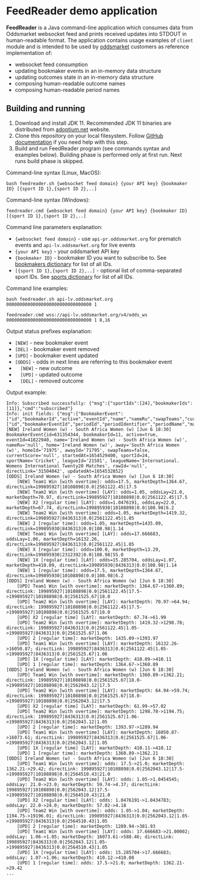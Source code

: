 # FeedReader demo application

**FeedReader** is a Java command-line application which consumes data from Oddsmarket websocket feed and 
prints received updates into STDOUT in human-readable format.
The application contains usage examples of `client` module and is intended to be used by [oddsmarket](https://oddsmarket.org/) customers as 
reference implementation of:
* websocket feed consumption
* updating bookmaker events in an in-memory data structure
* updating outcomes state in an in-memory data structure
* composing human-readable outcome names
* composing human-readable period names


## Building and running

1. Download and install JDK 11. Recommended JDK 11 binaries are distributed from [adoptium.net](https://adoptium.net/temurin/releases/?version=11) website.
2. Clone this repository on your local filesystem. Follow [GitHub documentation](https://docs.github.com/en/repositories/creating-and-managing-repositories/cloning-a-repository) if you need help with this step.
3. Build and run FeedReader program (see commands syntax and examples below). Building phase is performed only at first run. Next runs build phase is skipped.

Command-line syntax (Linux, MacOS):
```
bash feedreader.sh {websocket feed domain} {your API key} {bookmaker ID} [{sport ID 1},{sport ID 2},..] 
```

Command-line syntax (Windows):
```
feedreader.cmd {websocket feed domain} {your API key} {bookmaker ID} [{sport ID 1},{sport ID 2},..] 
```

Command line parameters explanation:
* `{websocket feed domain}` - use `api-pr.oddsmarket.org` for prematch events and `api-lv.oddsmarket.org` for live events
* `{your API key}` - your oddsmarket API key 
* `{bookmaker ID}` - bookmaker ID you want to subscribe to. See [bookmakers dictionary](https://github.com/AspiraLimited/oddsmarket_client/wiki/Get-Bookmakers) for list of all IDs. 
* `[{sport ID 1},{sport ID 2},..]` - optional list of comma-separated sport IDs. See [sports dictionary](https://github.com/AspiraLimited/oddsmarket_client/wiki/Get-Sports) for list of all IDs.


Command line examples:
```
bash feedreader.sh api-lv.oddsmarket.org 00000000000000000000000000000000 1
```

```
feedreader.cmd wss://api-lv.oddsmarket.org/v4/odds_ws 00000000000000000000000000000000 1 8,16
```

Output status prefixes explanation:
* `[NEW]` - new bookmaker event
* `[DEL]` - bookmaker event removed
* `[UPD]` - bookmaker event updated
* `[ODDS]` - odds in next lines are referring to this bookmaker event 
* `  [NEW]` - new outcome 
* `  [UPD]` - updated outcome 
* `  [DEL]` - removed outcome 


Output example:
```
Info: Subscribed successfully: {"msg":{"sportIds":[24],"bookmakerIds":[11]},"cmd":"subscribed"}
Info: init fields: {"msg":{"BookmakerEvent":["id","bookmakerId","active","eventId","name","nameRu","swapTeams","currentScore","startedAt","sportId","sportName","leagueName","rawId","directLink","updatedAt","homeId","awayId","home","away","leagueId"],"Outcomes":["id","bookmakerEventId","periodId","periodIdentifier","periodName","marketAndBetTypeId","marketAndBetTypeParameterValue","playerId1","playerName1","playerId2","playerName2","active","odds","oddsLay","isLay","marketDepth","directLink","updatedAt"]},"cmd":"fields"}
[NEW] Ireland Women (w) - South Africa Women (w) [Jun 6 18:30] BookmakerEvent{id=631354344, bookmakerId=11, active=true, eventId=41822940, name='Ireland Women (w) - South Africa Women (w)', nameRu='null', home='Ireland Women (w)', away='South Africa Women (w)', homeId='71975', awayId='71795', swapTeams=false, currentScore='null', startedAt=1654529400, sportId=24, sportName='Cricket', leagueId='21581', leagueName='International. Womens International Twenty20 Matches', rawId='null', directLink='31504042', updatedAt=1654532852}
[ODDS] Ireland Women (w) - South Africa Women (w) [Jun 6 18:30]
    [NEW] Team1 Win [with overtime]: odds=17.5, marketDepth=1364.67, directLink=199895927|10108898|0.0|2561122.45|17.5
    [NEW] Team2 Win [with overtime] [LAY]: odds=1.05, oddsLay=21.0, marketDepth=70.97, directLink=199895927|10108898|0.0|2561122.45|17.5
    [NEW] X2 [regular time] [LAY]: odds=1.0476191, oddsLay=22.0, marketDepth=67.74, directLink=199895930|10108898|0.0|108.98|6.2
    [NEW] Team2 Win [with overtime]: odds=1.05, marketDepth=1419.32, directLink=199895927|8436313|0.0|2561122.45|1.05
    [NEW] 2 [regular time]: odds=1.05, marketDepth=1435.09, directLink=199895930|8436313|0.0|108.98|1.14
    [NEW] Team1 Win [with overtime] [LAY]: odds=17.666683, oddsLay=1.06, marketDepth=16132.26, directLink=199895927|8436313|0.0|2561122.45|1.05
    [NEW] X [regular time]: odds=100.0, marketDepth=13.29, directLink=199895930|2312392|0.0|108.98|55.0
    [NEW] 1X [regular time] [LAY]: odds=15.285704, oddsLay=1.07, marketDepth=410.09, directLink=199895930|8436313|0.0|108.98|1.14
    [NEW] 1 [regular time]: odds=17.5, marketDepth=1364.67, directLink=199895930|10108898|0.0|108.98|6.2
[ODDS] Ireland Women (w) - South Africa Women (w) [Jun 6 18:30]
    [UPD] Team1 Win [with overtime]: marketDepth: 1364.67->1360.89; directLink: 199895927|10108898|0.0|2561122.45|17.5->199895927|10108898|0.0|2561525.67|18.0
    [UPD] Team2 Win [with overtime] [LAY]: marketDepth: 70.97->64.94; directLink: 199895927|10108898|0.0|2561122.45|17.5->199895927|10108898|0.0|2561525.67|18.0
    [UPD] X2 [regular time] [LAY]: marketDepth: 67.74->61.99
    [UPD] Team2 Win [with overtime]: marketDepth: 1419.32->1298.78; directLink: 199895927|8436313|0.0|2561122.45|1.05->199895927|8436313|0.0|2561525.67|1.06
    [UPD] 2 [regular time]: marketDepth: 1435.09->1393.97
    [UPD] Team1 Win [with overtime] [LAY]: marketDepth: 16132.26->16050.87; directLink: 199895927|8436313|0.0|2561122.45|1.05->199895927|8436313|0.0|2561525.67|1.06
    [UPD] 1X [regular time] [LAY]: marketDepth: 410.09->410.11
    [UPD] 1 [regular time]: marketDepth: 1364.67->1360.89
[ODDS] Ireland Women (w) - South Africa Women (w) [Jun 6 18:30]
    [UPD] Team1 Win [with overtime]: marketDepth: 1360.89->1362.21; directLink: 199895927|10108898|0.0|2561525.67|18.0->199895927|10108898|0.0|2562043.12|17.5
    [UPD] Team2 Win [with overtime] [LAY]: marketDepth: 64.94->59.74; directLink: 199895927|10108898|0.0|2561525.67|18.0->199895927|10108898|0.0|2562043.12|17.5
    [UPD] X2 [regular time] [LAY]: marketDepth: 61.99->57.02
    [UPD] Team2 Win [with overtime]: marketDepth: 1298.78->1194.75; directLink: 199895927|8436313|0.0|2561525.67|1.06->199895927|8436313|0.0|2562043.12|1.05
    [UPD] 2 [regular time]: marketDepth: 1393.97->1289.94
    [UPD] Team1 Win [with overtime] [LAY]: marketDepth: 16050.87->16073.61; directLink: 199895927|8436313|0.0|2561525.67|1.06->199895927|8436313|0.0|2562043.12|1.05
    [UPD] 1X [regular time] [LAY]: marketDepth: 410.11->410.12
    [UPD] 1 [regular time]: marketDepth: 1360.89->1362.21
[ODDS] Ireland Women (w) - South Africa Women (w) [Jun 6 18:30]
    [UPD] Team1 Win [with overtime]: odds: 17.5->21.0; marketDepth: 1362.21->29.42; directLink: 199895927|10108898|0.0|2562043.12|17.5->199895927|10108898|0.0|2564510.43|21.0
    [UPD] Team2 Win [with overtime] [LAY]: odds: 1.05->1.0454545; oddsLay: 21.0->23.0; marketDepth: 59.74->4.37; directLink: 199895927|10108898|0.0|2562043.12|17.5->199895927|10108898|0.0|2564510.43|21.0
    [UPD] X2 [regular time] [LAY]: odds: 1.0476191->1.0434783; oddsLay: 22.0->24.0; marketDepth: 57.02->4.18
    [UPD] Team2 Win [with overtime]: odds: 1.05->1.04; marketDepth: 1194.75->19196.01; directLink: 199895927|8436313|0.0|2562043.12|1.05->199895927|8436313|0.0|2564510.43|1.05
    [UPD] 2 [regular time]: marketDepth: 1289.94->381.93
    [UPD] Team1 Win [with overtime] [LAY]: odds: 17.666683->21.00002; oddsLay: 1.06->1.05; marketDepth: 16073.61->588.46; directLink: 199895927|8436313|0.0|2562043.12|1.05->199895927|8436313|0.0|2564510.43|1.05
    [UPD] 1X [regular time] [LAY]: odds: 15.285704->17.666683; oddsLay: 1.07->1.06; marketDepth: 410.12->410.08
    [UPD] 1 [regular time]: odds: 17.5->21.0; marketDepth: 1362.21->29.42
...
```



